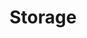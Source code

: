 ---
title: "Storage"
linkTitle: "Storage"
description: "Providing persistent and high-performance storage solutions for AI/ML workloads running on Google Kubernetes Engine (GKE). "
weight: 20
type: docs
---